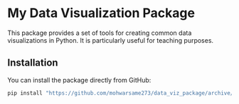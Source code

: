 # My Data Visualization Package

This package provides a set of tools for creating common data visualizations in Python. It is particularly useful for teaching purposes.

## Installation

You can install the package directly from GitHub:

```bash
pip install "https://github.com/mohwarsame273/data_viz_package/archive/main.zip"
